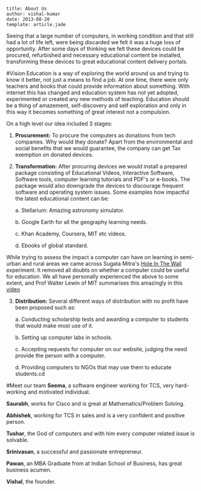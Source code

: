 ```metadata
title: About Us
author: vishal-kumar
date: 2013-08-20
template: article.jade
```

Seeing that a large number of computers, in working condition and that still had a lot of life left, were being discarded we felt it was a huge loss of opportunity. After some days of thinking we felt these devices could be procured, refurbished and necessary educational content be installed, transforming these devices to great educational content delivery portals.

#Vision
Education is a way of exploring the world around us and trying to know it better, not just a means to find a job. At one time, there were only teachers and books that could provide information about something. With internet this has changed and education system has not yet adopted, experimented or created any new methods of teaching. Education should be a thing of amazement, self-discovery and self exploration and only in this way it becomes something of great interest not a compulsion. 

On a high level our idea included 3 stages:

1. **Procurement:**
To procure the computers as donations from tech companies. Why would they donate? Apart from the environmental and social benefits that we would guarantee, the company can get Tax exemption on donated devices. 

2. **Transformation:**
After procuring devices we would install a prepared package consisting of Educational Videos, Interactive Software, Software tools, computer learning tutorials and PDF's or e-books. The package would also downgrade the devices to discourage frequent software and operating system issues. Some examples how impactful the latest educational content can be:
 
	a. Stellarium: Amazing astronomy simulator.
	
	b. Google Earth for all the geography learning needs.  
	
	c. Khan Academy, Coursera, MIT etc videos.  
	
	d. Ebooks of global standard.

 While trying to assess the impact a computer can have on learning in semi-urban and rural areas we came across Sugata Mitra's [Hole In The Wall](http://www.hole-in-the-wall.com/) experiment. It removed all doubts on whether a computer could be useful for education. We all have personally experienced the above to some extent, and Prof Walter Lewin of MIT summarises this amazingly in this [video](http://www.youtube.com/watch?v=sF-m3XZKvLI)

3. **Distribution:**
Several different ways of distribution with no profit have been proposed such as: 

	a. Conducting scholarship tests and awarding a computer to students that would make most use of it.
	
	b. Setting up computer labs in schools.
	
	c. Accepting requests for computer on our website, judging the need provide the person with a computer. 
	
	d. Providing computers to NGOs that may use them to educate students.cd 
	
#Meet our team
**Seema**, a software engineer working for TCS, very hard-working and motivated individual.

**Saurabh**, works for Cisco and is great at Mathematics/Problem Solving.

**Abhishek**, working for TCS in sales and is a very confident and positive person.

**Tushar**, the God of computers and with him every computer related issue is solvable.

**Srinivasan**, a successful and passionate entrepreneur.

**Pawan**, an MBA Graduate from at Indian School of Business, has great business acumen.

**Vishal**, the founder.
